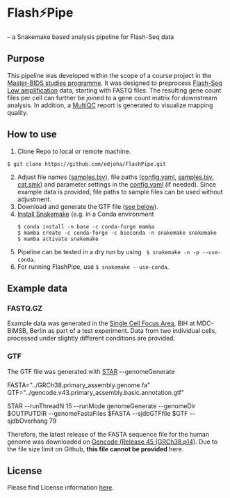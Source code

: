 # Flash⚡Pipe
– a Snakemake based analysis pipeline for Flash-Seq data

## Purpose
This pipeline was developed within the scope of a course project in the [Master-BIDS studies programme](https://www.master-bids.hs-mannheim.de). It was designed to preprocess [Flash-Seq Low amplification](https://doi.org/10.1007/978-1-0716-2756-3_5) data, starting with FASTQ files. The resulting gene count files per cell can further be joined to a gene count matrix for downstream analysis. In addition, a [MultiQC](https://multiqc.info) report is generated to visualize mapping quality.


## How to use
1. Clone Repo to local or remote machine.

```$ git clone https://github.com/edjoha/FlashPipe.git```

2. Adjust file names ([samples.tsv](FSLA/config/samples.tsv)), file paths ([config.yaml](FSLA/config/config.yaml), [samples.tsv](FSLA/config/samples.tsv), [cat.smk](FSLA/rules/cat.smk)) and parameter settings in the [config.yaml](FSLA/config/config.yaml) (if needed). Since example data is provided, file paths to sample files can be used without adjustment.
3. Download and generate the GTF file ([see below](https://github.com/edjoha/FlashPipe/tree/main?tab=readme-ov-file#gtf)).
4. [Install Snakemake](https://snakemake.readthedocs.io/en/stable/getting_started/installation.html) (e.g. in a Conda environment
   ```
   $ conda install -n base -c conda-forge mamba
   $ mamba create -c conda-forge -c bioconda -n snakemake snakemake
   $ mamba activate snakemake
   ```
6. Pipeline can be tested in a dry run by using ` $ snakemake -n -p --use-conda`.
7. For running FlashPipe, use `$ snakemake --use-conda`.

## Example data
### FASTQ.GZ

Example data was generated in the [Single Cell Focus Area](https://www.bihealth.org/en/research/focus-areas/single-cell-technologies), BIH at MDC-BIMSB, Berlin as part of a test experiment. Data from two individual cells, processed under slightly different conditions are provided.

### GTF

The GTF file was generated with [STAR](https://github.com/alexdobin/STAR) --genomeGenerate

FASTA="../GRCh38.primary_assembly.genome.fa"
GTF="../gencode.v43.primary_assembly.basic.annotation.gtf"

STAR --runThreadN 15 --runMode genomeGenerate --genomeDir $OUTPUTDIR --genomeFastaFiles $FASTA --sjdbGTFfile $GTF --sjdbOverhang 79

Therefore, the latest release of the FASTA sequence file for the human genome was downloaded on [Gencode (Release 45 (GRCh38.p14)](https://www.gencodegenes.org/human/). Due to the file size limit on Github, **this file cannot be provided** here.

## License

Please find License information [here](https://github.com/edjoha/FlashPipe/blob/main/LICENSE).
